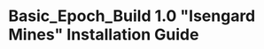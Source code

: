 Basic_Epoch_Build 1.0 "Isengard Mines" Installation Guide
============================================================
